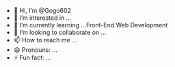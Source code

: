 - 👋 Hi, I’m @Gogo602
- 👀 I’m interested in ...
- 🌱 I’m currently learning ...Front-End Web Development
- 💞️ I’m looking to collaborate on ...
- 📫 How to reach me ...
- 😄 Pronouns: ...
- ⚡ Fun fact: ...

<!---
Gogo602/Gogo602 is a ✨ special ✨ repository because its `README.md` (this file) appears on your GitHub profile.
You can click the Preview link to take a look at your changes.
--->
